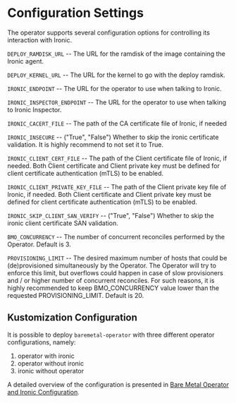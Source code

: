 Configuration Settings
======================

The operator supports several configuration options for controlling
its interaction with Ironic.

`DEPLOY_RAMDISK_URL` -- The URL for the ramdisk of the image
containing the Ironic agent.

`DEPLOY_KERNEL_URL` -- The URL for the kernel to go with the deploy
ramdisk.

`IRONIC_ENDPOINT` -- The URL for the operator to use when talking to
Ironic.

`IRONIC_INSPECTOR_ENDPOINT` -- The URL for the operator to use when talking to
Ironic Inspector.

`IRONIC_CACERT_FILE` -- The path of the CA certificate file of Ironic, if needed

`IRONIC_INSECURE` -- ("True", "False") Whether to skip the ironic certificate
validation. It is highly recommend to not set it to True.

`IRONIC_CLIENT_CERT_FILE` -- The path of the Client certificate file of Ironic,
if needed. Both Client certificate and Client private key must be defined for
client certificate authentication (mTLS) to be enabled.

`IRONIC_CLIENT_PRIVATE_KEY_FILE` -- The path of the Client private key file of Ironic,
if needed. Both Client certificate and Client private key must be defined for
client certificate authentication (mTLS) to be enabled.

`IRONIC_SKIP_CLIENT_SAN_VERIFY` -- ("True", "False") Whether to skip the ironic
client certificate SAN validation.

`BMO_CONCURRENCY` -- The number of concurrent reconciles performed by the
Operator. Default is 3.

`PROVISIONING_LIMIT` -- The desired maximum number of hosts that could be (de)provisioned
simultaneously by the Operator. The Operator will try to enforce this limit,
but overflows could happen in case of slow provisioners and / or higher number of
concurrent reconciles. For such reasons, it is highly recommended to keep
BMO_CONCURRENCY value lower than the requested PROVISIONING_LIMIT. Default is 20.

Kustomization Configuration
---------------------------

It is possible to deploy ```baremetal-operator``` with three different operator
configurations, namely:

1. operator with ironic
2. operator without ironic
3. ironic without operator

A detailed overview of the configuration is presented in [Bare Metal Operator
and Ironic Configuration](deploying.md).

